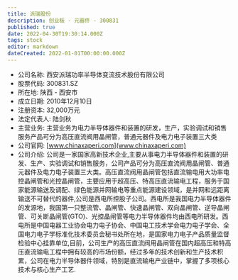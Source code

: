 ```yaml
---
title: 派瑞股份
description: 创业板 - 元器件 - 300831
published: true
date: 2022-04-30T19:30:14.000Z
tags: stock
editor: markdown
dateCreated: 2022-01-01T00:00:00.000Z
---
```


- 公司名称: 西安派瑞功率半导体变流技术股份有限公司
- 股票代码: 300831.SZ
- 所在地: 陕西 - 西安市
- 成立日期: 2010年12月10日
- 注册资本: 32,000万元
- 法定代表人: 陆剑秋
- 主营业务: 主营业务为电力半导体器件和装置的研发，生产，实验调试和销售服务产品可分为高压直流阀用晶闸管，普通元器件及电力电子装置三大类
- 公司官网: [www.chinaxaperi.com](www.chinaxaperi.com)
- 公司介绍: 公司是一家国家高新技术企业,主要从事电力半导体器件和装置的研发、生产、实验调试和销售服务，公司产品可分为高压直流阀用晶闸管、普通元器件及电力电子装置三大类。高压直流阀用晶闸管包括直流输电用大功率电控晶闸管和光控晶闸管，主要应用于超高压、特高压直流输电工程，服务于国家能源输送及调配、绿色能源并网输电等重点能源建设领域，是并网和远距离输送不可替代的器件,公司是西电所控股子公司。西电所是我国电力半导体器件的发源地，我国第一只整流管、晶闸管、快速晶闸管、双向晶闸管、逆导晶闸管、可关断晶闸管(GTO)、光控晶闸管等电力半导体器件均由西电所研发。西电所是中国电器工业协会电力电子协会、中国电工技术学会电力电子学会、全国电力电子学标准化技术委员会秘书处所在地，是国家电力电子产品质量监督检验中心挂靠单位,目前，公司生产的高压直流阀用晶闸管在国内超高压和特高压直流输电工程中拥有较高的市场份额，经过多年的技术创新和生产技术积累，公司在电力半导体器件领域，特别是直流输电产业链中，掌握了多项核心技术与核心生产工艺.


